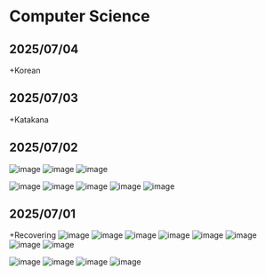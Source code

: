 # Computer Science 
## 2025/07/04
+Korean
## 2025/07/03
+Katakana
## 2025/07/02
![image](https://github.com/user-attachments/assets/02dbf92d-d657-4703-8d7d-024d76998f5d)
![image](https://github.com/user-attachments/assets/d2678ac6-ede8-460a-9511-3db28fe06cf8)
![image](https://github.com/user-attachments/assets/690e5eba-bc81-40a1-8f59-ac7c35286277)

![image](https://github.com/user-attachments/assets/1ecff51f-20dd-4725-a2a8-ce2879bb86a9)
![image](https://github.com/user-attachments/assets/1fe3efe4-2b7c-4894-a58f-312d36e827a8)
![image](https://github.com/user-attachments/assets/21245a09-6206-4f38-8276-b440a82f9999)
![image](https://github.com/user-attachments/assets/eaed6a20-010a-4d6f-a245-7c8b9d7bb841)
![image](https://github.com/user-attachments/assets/51e7fea3-ea3a-46f1-ba9b-65555e55c5dc)


## 2025/07/01
+Recovering
![image](https://github.com/user-attachments/assets/dd60d5a3-7913-4a3f-9385-729e60dfe7a7)
![image](https://github.com/user-attachments/assets/e3d9a31e-f958-487c-9b83-b7a903718a94)
![image](https://github.com/user-attachments/assets/bdb23117-37d4-4708-ae32-1ae92f2a45f3)
![image](https://github.com/user-attachments/assets/2e4aa5bc-8971-4d81-81b7-00fdb6e77a16)
![image](https://github.com/user-attachments/assets/c7f91ce9-656d-485f-9080-d1b16d8b3d23)
![image](https://github.com/user-attachments/assets/0ae3a0fd-ba0e-493e-a216-7b5e971ebb43)
![image](https://github.com/user-attachments/assets/816dc4a3-d197-412b-acb7-75d7d86fb79e)
![image](https://github.com/user-attachments/assets/0c03014b-c684-42f9-86fa-016b1ab6aaa1)

![image](https://github.com/user-attachments/assets/3ed62606-20bd-4319-97e1-f07dd229f069)
![image](https://github.com/user-attachments/assets/b768bc98-859e-4d4d-95ec-b71ed390617f)
![image](https://github.com/user-attachments/assets/7fe83083-05fd-48b0-a2cc-ddf9ab1b1060)
![image](https://github.com/user-attachments/assets/b82c832b-eefa-4047-8950-27133bd41b34)
